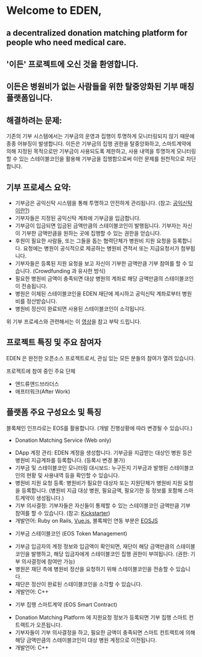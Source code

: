 Welcome to EDEN,
================
## a decentralized donation matching platform for people who need medical care.

## '이든' 프로젝트에 오신 것을 환영합니다.
## 이든은 병원비가 없는 사람들을 위한 탈중앙화된 기부 매칭 플랫폼입니다.

## 해결하려는 문제:

기존의 기부 시스템에서는 기부금의 운영과 집행이 투명하게 모니터링되지 않기 때문에 종종 어뷰징이 발생합니다.
이든은 기부금의 집행 권한을 탈중앙화하고,
스마트계약에 의해 지정된 목적으로만 기부금이 사용되도록 제한하고,
사용 내역을 투명하게 모니터링할 수 있는 스테이블코인을 활용해 기부금을 집행함으로써 이런 문제를 원천적으로 차단합니다.

## 기부 프로세스 요약:

* 기부금은 공익신탁 시스템을 통해 투명하고 안전하게 관리됩니다. (참고: [공익신탁이란?](http://www.trust.go.kr/introduction.do))
* 기부자들은 지정된 공익신탁 계좌에 기부금을 입금합니다.
* 기부금이 입금되면 입금된 금액만큼의 스테이블코인이 발행됩니다. 기부자는 자신이 기부한 금액만큼을 원하는 곳에 집행할 수 있는 권한을 얻습니다.
* 후원이 필요한 사람들, 또는 그들을 돕는 협력단체가 병원비 지원 요청을 등록합니다. 요청에는 병원이 공식적으로 제공하는 병원비 견적서 또는 지급요청서가 첨부됩니다.
* 기부자들은 등록된 지원 요청을 보고 자신이 기부한 금액만큼 기부 참여를 할 수 있습니다. (Crowdfunding 과 유사한 방식)
* 필요한 병원비 금액이 충족되면 대상 병원의 계좌로 해당 금액만큼의 스테이블코인이 전송됩니다.
* 병원은 이체된 스테이블코인을 EDEN 재단에 제시하고 공익신탁 계좌로부터 병원비를 정산받습니다.
* 병원비 정산이 완료되면 사용된 스테이블코인이 소각됩니다.

위 기부 프로세스와 관련해서는 이 [영상](https://www.facebook.com/bzwear/videos/10156777920767422/)을 참고 부탁 드립니다.

## 프로젝트 특징 및 주요 참여자

EDEN 은 완전한 오픈소스 프로젝트로서, 관심 있는 모든 분들의 참여가 열려 있습니다.

프로젝트에 참여 중인 주요 단체

* 앤드류앤드브라더스
* 애프터워크(After Work)

## 플랫폼 주요 구성요소 및 특징

블록체인 인프라로는 EOS를 활용합니다. (개발 진행상황에 따라 변경될 수 있습니다.)


* Donation Matching Service (Web only)
- DApp 계정 관리: EDEN 계정을 생성합니다. 기부금을 지급받는 대상인 병원 등은 병원비 지급계좌를 등록합니다. (등록시 변경 불가)
- 기부금 및 스테이블코인 모니터링 대시보드: 누구든지 기부금과 발행된 스테이블코인의 현황 및 사용내역 등을 확인할 수 있습니다.
- 병원비 지원 요청 등록: 병원비가 필요한 대상자 또는 지원단체가 병원비 지원 요청을 등록합니다. (병원비 지급 대상 병원, 필요금액, 필요기한 등 정보를 포함해 스마트계약이 생성됩니다.)
- 기부 의사결정: 기부자들은 자신들이 통제할 수 있는 스테이블코인 금액만큼 기부 참여를 할 수 있습니다. (참고: [Kickstarter](https://www.kickstarter.com/))
- 개발언어: Ruby on Rails, [Vue.js](https://kr.vuejs.org/v2/guide/index.html), 블록체인 연동 부분은 [EOSJS](https://github.com/EOSIO/eosjs)


* 기부금 스테이블코인 (EOS Token Management)
- 기부금 입금자의 계정 정보와 입금액이 확인되면,
  재단이 해당 금액만큼의 스테이블코인을 발행하고, 해당 입금자에게 스테이블코인 집행 권한이 부여됩니다. (권한: 기부 의사결정에 참여만 가능)
- 병원은 재단 측에 병원비 정산을 요청하기 위해 스테이블코인을 전송할 수 있습니다.
- 재단은 정산이 완료된 스테이블코인을 소각할 수 있습니다.
- 개발언어: C++


* 기부 집행 스마트계약 (EOS Smart Contract)
- Donation Matching Platform 에 지원요청 정보가 등록되면 기부 집행 스마트 컨트랙트가 오픈됩니다.
- 기부자들이 기부 의사결정을 하고, 필요한 금액이 충족되면 스마트 컨트랙트에 의해 해당 금액만큼의 스테이블코인이 대상 병원 계정으로 이전됩니다.
- 개발언어: C++
